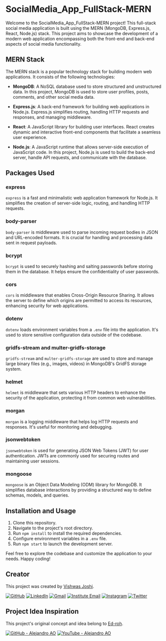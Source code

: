 
# SocialMedia_App_FullStack-MERN

Welcome to the SocialMedia_App_FullStack-MERN project! This full-stack social media application is built using the MERN (MongoDB, Express.js, React, Node.js) stack. This project aims to showcase the development of a modern web application encompassing both the front-end and back-end aspects of social media functionality.

## MERN Stack

The MERN stack is a popular technology stack for building modern web applications. It consists of the following technologies:

- **MongoDB**: A NoSQL database used to store structured and unstructured data. In this project, MongoDB is used to store user profiles, posts, comments, and other social media data.

- **Express.js**: A back-end framework for building web applications in Node.js. Express.js simplifies routing, handling HTTP requests and responses, and managing middleware.

- **React**: A JavaScript library for building user interfaces. React creates dynamic and interactive front-end components that facilitate a seamless user experience.

- **Node.js**: A JavaScript runtime that allows server-side execution of JavaScript code. In this project, Node.js is used to build the back-end server, handle API requests, and communicate with the database.

## Packages Used

### express
`express` is a fast and minimalistic web application framework for Node.js. It simplifies the creation of server-side logic, routing, and handling HTTP requests.

### body-parser
`body-parser` is middleware used to parse incoming request bodies in JSON and URL-encoded formats. It is crucial for handling and processing data sent in request payloads.

### bcrypt
`bcrypt` is used to securely hashing and salting passwords before storing them in the database. It helps ensure the confidentiality of user passwords.

### cors
`cors` is middleware that enables Cross-Origin Resource Sharing. It allows the server to define which origins are permitted to access its resources, enhancing security for web applications.

### dotenv
`dotenv` loads environment variables from a `.env` file into the application. It's used to store sensitive configuration data outside of the codebase.

### gridfs-stream and multer-gridfs-storage
`gridfs-stream` and `multer-gridfs-storage` are used to store and manage large binary files (e.g., images, videos) in MongoDB's GridFS storage system.

### helmet
`helmet` is middleware that sets various HTTP headers to enhance the security of the application, protecting it from common web vulnerabilities.

### morgan
`morgan` is a logging middleware that helps log HTTP requests and responses. It's useful for monitoring and debugging.

### jsonwebtoken
`jsonwebtoken` is used for generating JSON Web Tokens (JWT) for user authentication. JWTs are commonly used for securing routes and maintaining user sessions.

### mongoose
`mongoose` is an Object Data Modeling (ODM) library for MongoDB. It simplifies database interactions by providing a structured way to define schemas, models, and queries.

## Installation and Usage

1. Clone this repository.
2. Navigate to the project's root directory.
3. Run `npm install` to install the required dependencies.
4. Configure environment variables in a `.env` file.
5. Run `npm start` to launch the development server.

Feel free to explore the codebase and customize the application to your needs. Happy coding!




## Creator

This project was created by [Vishwas Joshi](https://github.com/vishwasjoshi2019).


[![GitHub](https://img.shields.io/badge/GitHub-%40vishwasjoshi2019-blue)](https://github.com/vishwasjoshi2019)
[![LinkedIn](https://img.shields.io/badge/LinkedIn-%40vishwasjoshi2019-blue)](https://www.linkedin.com/in/vishwasjoshi2019/)
[![Gmail](https://img.shields.io/badge/Gmail-vishwasjoshi2019%40gmail.com-red)](mailto:vishwasjoshi2019@gmail.com)
[![Institute Email](https://img.shields.io/badge/Institute%20Email-vishwas.j%40iitgn.ac.in-red)](mailto:vishwas.j@iitgn.ac.in)
[![Instagram](https://img.shields.io/badge/Instagram-%40cursed__geek-orange)](https://www.instagram.com/cursed_geek/)
[![Twitter](https://img.shields.io/badge/Twitter-%40Vishwas79116150-blue)](https://twitter.com/Vishwas79116150)


## Project Idea Inspiration


This project's original concept and idea belong to [Ed-roh](https://github.com/ed-roh).

[![GitHub - Alejandro AO](https://img.shields.io/badge/GitHub-%40alejandro--ao-blue)](https://github.com/ed-roh)
[![YouTube - Alejandro AO](https://img.shields.io/badge/YouTube-%40alejandro__ao-red)](https://www.youtube.com/@alejandro_ao)
